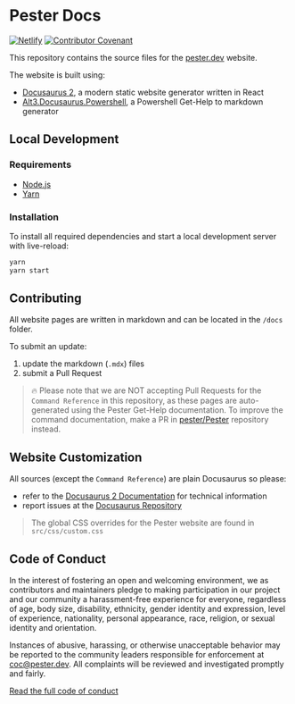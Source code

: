 # Pester Docs

[![Netlify](https://img.shields.io/netlify/40fe79e6-b973-4855-b0c7-f1ab101d1f0f?label=Netlify&style=flat-square)](https://app.netlify.com/sites/pester-docs/deploys/40fe79e6-b973-4855-b0c7-f1ab101d1f0f)
[![Contributor Covenant](https://img.shields.io/badge/Contributor%20Covenant-v2.0%20adopted-ff69b4.svg?style=flat-square)](https://www.contributor-covenant.org/version/2/0/code_of_conduct)

This repository contains the source files for the [pester.dev](https://pester.dev) website.

The website is built using:

- [Docusaurus 2](https://v2.docusaurus.io/), a modern static website generator written in React
- [Alt3.Docusaurus.Powershell](https://docusaurus-powershell.netlify.com/), a Powershell Get-Help to markdown generator

## Local Development

### Requirements

- [Node.js](https://nodejs.org/en/download/)
- [Yarn](https://yarnpkg.com/en/)

### Installation

To install all required dependencies and start a local development server with live-reload:

```bash
yarn
yarn start
```

## Contributing

All website pages are written in markdown and can be located in the `/docs` folder.

To submit an update:

1. update the markdown (`.mdx`) files
2. submit a Pull Request

> 🔥 Please note that we are NOT accepting Pull Requests for the `Command Reference`
> in this repository, as these pages are auto-generated using the Pester Get-Help documentation.
> To improve the command documentation, make a PR in [pester/Pester](https://github.com/pester/Pester) repository instead.

## Website Customization

All sources (except the `Command Reference`) are plain Docusaurus so
please:

- refer to the [Docusaurus 2 Documentation](https://v2.docusaurus.io/) for technical information
- report issues at the [Docusaurus Repository](https://github.com/facebook/docusaurus/issues)

> The global CSS overrides for the Pester website are found in `src/css/custom.css`

## Code of Conduct

In the interest of fostering an open and welcoming environment, we as
contributors and maintainers pledge to making participation in our project and
our community a harassment-free experience for everyone, regardless of age, body
size, disability, ethnicity, gender identity and expression, level of
experience, nationality, personal appearance, race, religion, or sexual identity
and orientation.

Instances of abusive, harassing, or otherwise unacceptable behavior may be reported to the community leaders responsible for enforcement at coc@pester.dev. All complaints will be reviewed and investigated promptly and fairly.

[Read the full code of conduct](code_of_conduct.md)
